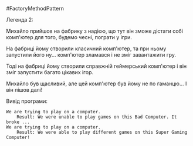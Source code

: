 #FactoryMethodPattern

Легенда 2:

Михайло прийшов на фабрику з надією, що тут він зможе дістати собі комп'ютер для
того, будемо чесні, пограти у ігри.

На фабриці йому створили класичний комп'ютер, та при ньому запустили його
ну... комп'ютер зламався і не зміг завантажити гру.

Тоді на фабриці йому створили справжній геймерський комп'ютер і він зміг запустити 
багато цікавих ігор.

Михайло був щасливий, але цей комп'ютер був йому не по гаманцю...
І він пішов далі!

Вивід програми:

    We are trying to play on a computer.
        Result: We were unable to play games on this Bad Computer. It broke ...
    We are trying to play on a computer.
        Result: We were able to play different games on this Super Gaming Computer!
